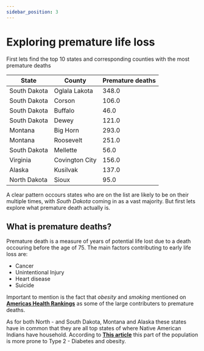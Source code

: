 ```yaml
---
sidebar_position: 3
---
```


# Exploring premature life loss

First lets find the top 10 states and corresponding counties with the most premature deaths

| State 	| County  	| Premature deaths 	|
|---	|---	|---	|
| South Dakota 	| Oglala Lakota 	| 348.0 	|
| South Dakota 	| Corson 	| 106.0 	|
| South Dakota 	| Buffalo 	| 46.0 	|
| South Dakota 	| Dewey 	| 121.0 	|
| Montana 	| Big Horn 	| 293.0 	|
| Montana 	| Roosevelt 	| 251.0 	|
| South Dakota 	| Mellette 	| 56.0 	|
| Virginia 	| Covington City 	| 156.0 	|
| Alaska 	| Kusilvak 	| 137.0 	|
| North Dakota 	| Sioux 	| 95.0 	|


A clear pattern occours states who are on the list are likely to be on their multiple times, with *South Dakota* coming in as a vast majority. 
But first lets explore what premature death actually is.

## What is premature deaths? 

Premature death is a measure of years of potential life lost due to a death occouring before the age of 75. The main factors contributing to early life loss are:
* Cancer
* Unintentional Injury
* Heart disease  
* Suicide

Important to mention is the fact that *obesity* and *smoking* mentioned on **[Americas Health Rankings](https://www.americashealthrankings.org/explore/annual/measure/YPLL/state/ALL)** as some of the large contributers to premature deaths. 


As for both North - and South Dakota, Montana and Alaska these states have in common that they are all top states of where Native American Indians have household. 
According to **[This article](https://www.ajpmonline.org/article/S0749-3797(13)00082-2/pdf)** this part of the population is more prone to Type 2 - Diabetes and obesity.



